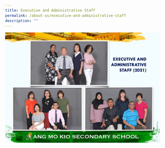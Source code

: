 ```yaml
---
title: Executive and Administrative Staff
permalink: /about-us/executive-and-administrative-staff
description: ""
---
```

![](/images/executive%20and%20administrative%20staff%20f.jpg)